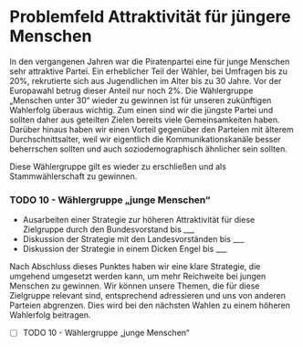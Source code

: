 # Problemfeld Attraktivität für jüngere Menschen

In den vergangenen Jahren war die Piratenpartei eine für junge Menschen sehr attraktive Partei. Ein erheblicher Teil der Wähler, bei Umfragen bis zu 20%, rekrutierte sich aus Jugendlichen im Alter bis zu 30 Jahre. Vor der Europawahl betrug dieser Anteil nur noch 2%. Die Wählergruppe „Menschen unter 30“ wieder zu gewinnen ist für unseren zukünftigen Wahlerfolg überaus wichtig. Zum einen sind wir die jüngste Partei und sollten daher aus geteilten Zielen bereits viele Gemeinsamkeiten haben. Darüber hinaus haben wir einen Vorteil gegenüber den Parteien mit älterem Durchschnittsalter, weil wir eigentlich die Kommunikationskanäle besser beherrschen sollten und auch soziodemographisch ähnlicher sein sollten.

Diese Wählergruppe gilt es wieder zu erschließen und als Stammwählerschaft zu gewinnen.

### TODO 10 - Wählergruppe „junge Menschen“

* Ausarbeiten einer Strategie zur höheren Attraktivität für diese Zielgruppe durch den Bundesvorstand bis \_\_\_
* Diskussion der Strategie mit den Landesvorständen bis \_\_\_
* Diskussion der Strategie in einem Dicken Engel bis \_\_\_

Nach Abschluss dieses Punktes haben wir eine klare Strategie, die umgehend umgesetzt werden kann, um mehr Reichweite bei jungen Menschen zu gewinnen. Wir können unsere Themen, die für diese Zielgruppe relevant sind, entsprechend adressieren und uns von anderen Parteien abgrenzen. Dies wird bei den nächsten Wahlen zu einem höheren Wahlerfolg beitragen.

* [ ] TODO 10 - Wählergruppe „junge Menschen“

